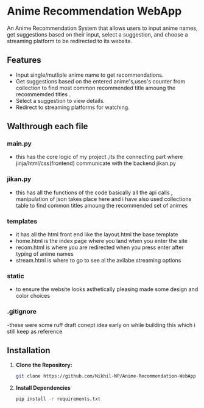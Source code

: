 # Anime Recommendation WebApp

An Anime Recommendation System that allows users to input anime names, get suggestions based on their input, select a suggestion, and choose a streaming platform to be redirected to its website.

## Features

- Input single/mutliple anime name to get recommendations.
- Get suggestions based on the entered anime's,uses's counter from collection to find most common recommended title amoung the recommemded titles .
- Select a suggestion to view details.
- Redirect to streaming platforms for watching.

## Walthrough each file
### main.py 
- this has the core logic of my project ,its the connecting part where jinja/html/css(frontend) communicate with the backend jikan.py 
### jikan.py
- this has all the functions of the code basically all the api calls , manipulation of json takes place here and i have also used collections table to find common titles amoung the recommended set of animes

### templates 
- it has all the html front end like the layout.html the base template
- home.html is the index page where you land when you enter the site 
- recom.html is where you are redirected when you press enter after typing of anime names
- stream.html is where to go to see al the avilabe streaming options 

### static
- to ensure the website looks asthetically pleasing made some design and color choices

### .gitignore 
-these were some ruff draft conept idea early on while building this which i still keep as reference



## Installation

1. **Clone the Repository:**

   ```bash
   git clone https://github.com/Nikhil-NP/Anime-Recommendation-WebApp

2. **Install Dependencies**

   ```bash
   pip install -r requirements.txt
   
